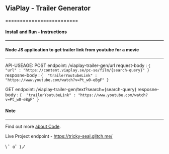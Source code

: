 ## ViaPlay - Trailer Generator
=========================





#### Install and Run - Instructions
------------------------





#### Node JS application to get trailer link from youtube for a movie
------------------------
API-USEAGE:
  POST 
    endpoint: /viaplay-trailer-gen/url
    request-body    : `{ 
    "url" : "https://content.viaplay.se/pc-se/film/{search-query}"
    }`
    resposne-body    : `{ 
    "trailerYoutubeLink" : "https://www.youtube.com/watch?v=Pt_w0-eBgF"
    }`
  
  GET
    endpoint: /viaplay-trailer-gen/text?search={search-query}
     resposne-body    : `{ 
    "trailerYoutubeLink" : "https://www.youtube.com/watch?v=Pt_w0-eBgF"
    }`


#### Note
------------------------

Find out more [about Code](https://glitch.com/edit/#!/tricky-seal).


Live Project endpoint - https://tricky-seal.glitch.me/

\ ゜o゜)ノ
